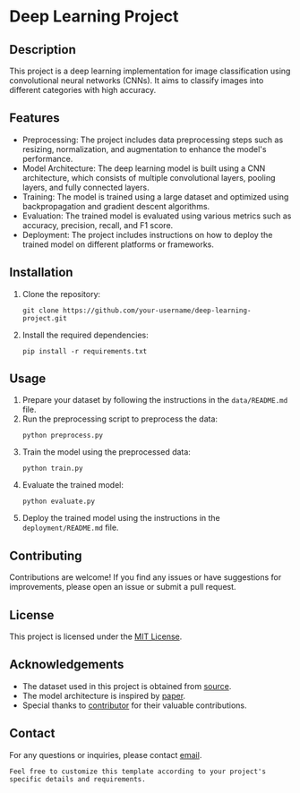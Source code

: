 # Deep Learning Project

## Description
This project is a deep learning implementation for image classification using convolutional neural networks (CNNs). It aims to classify images into different categories with high accuracy.

## Features
- Preprocessing: The project includes data preprocessing steps such as resizing, normalization, and augmentation to enhance the model's performance.
- Model Architecture: The deep learning model is built using a CNN architecture, which consists of multiple convolutional layers, pooling layers, and fully connected layers.
- Training: The model is trained using a large dataset and optimized using backpropagation and gradient descent algorithms.
- Evaluation: The trained model is evaluated using various metrics such as accuracy, precision, recall, and F1 score.
- Deployment: The project includes instructions on how to deploy the trained model on different platforms or frameworks.

## Installation
1. Clone the repository:
   ```shell
   git clone https://github.com/your-username/deep-learning-project.git
2. Install the required dependencies:
   ```shell
   pip install -r requirements.txt
   ```
## Usage
1. Prepare your dataset by following the instructions in the `data/README.md` file.
2. Run the preprocessing script to preprocess the data:
   ```shell
   python preprocess.py
   ```
3. Train the model using the preprocessed data:
   ```shell
   python train.py
   ```
4. Evaluate the trained model:
   ```shell
   python evaluate.py
   ```
5. Deploy the trained model using the instructions in the `deployment/README.md` file.

## Contributing
Contributions are welcome! If you find any issues or have suggestions for improvements, please open an issue or submit a pull request.

## License
This project is licensed under the [MIT License](LICENSE).

## Acknowledgements
- The dataset used in this project is obtained from [source](link).
- The model architecture is inspired by [paper](link).
- Special thanks to [contributor](link) for their valuable contributions.

## Contact
For any questions or inquiries, please contact [email](mailto:alichwan.muhamad@gmail.com).
```
Feel free to customize this template according to your project's specific details and requirements.
